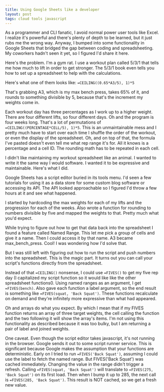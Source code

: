 ```yaml
---
title: Using Google Sheets like a developer
layout: post
tags: cloud tools javascript
---
```


As a programmer and CLI fanatic, I avoid normal power user tools like Excel.  I realize it's powerful and there's plenty of depth to be learned, but it just rubs me the wrong way.  Anyway, I bumped into some functionality in Google Sheets that bridged the gap between coding and spreadsheeting.  My coworkers hadn't seen it yet, so I figured I'd share it here.

Here's the problem.  I'm a gym rat.  I use a workout plan called 5/3/1 that tells me how much to lift in order to get stronger.  The 5/3/1 book even tells you how to set up a spreadsheet to help with the calculations.  

Here's what one of them looks like: `=CEILING((0.65*A3/5), 1)*5`

That's grabbing A3, which is my max bench press, takes 65% of it, and rounds to something divisible by 5, because that's the increment my weights come in.  

Each workout day has three percentages as I work up to a higher weight.  There are four different lifts, so four different days.  Oh and the program is four weeks long.  That's a lot of permutations of `=CEILING((PERCENTAGE*CELL/5), 1)*5`.  This is an unmaintainable mess and I pretty much have to start over each time I shuffle the order of the workout, or even the display of the spreadsheet.  Oh, and on top of that, the formula I've pasted doesn't even tell me what rep range it's for.  All it knows is a percentage and a cell ID.  The rounding math has to be repeated in each cell.

I didn't like maintaining my workout spreadsheet like an animal.  I wanted to write it the same way I would software.  I wanted it to be expressive and maintainable.  Here's what I did.

Google Sheets has a script editor buried in its tools menu.  I'd seen a few tutorials for using it as a data store for some custom blog software or accessing its API.  The API looked approachable so I figured I'd throw a few hours at it and see what happened.

I started by hardcoding the max weights for each of my lifts and the progression for each of the weeks.  Also wrote a function for rounding to numbers divisible by five and mapped the weights to that.  Pretty much what you'd expect.

While trying to figure out how to get that data back into the spreadsheet I found a feature called Named Range.  This let me pick a group of cells and give it a name.  Then I could access it by that name.  A3 became max\_bench\_press.  Cool!  I was wondering how I'd solve that.

But I was still left with figuring out how to run the script and push numbers into the spreadsheet.  This is the magic part.  It turns out you can call your script's functions directly from the spreadsheet.  

Instead of that `=CEILING()` nonsense, I could use `=FIVES()` to get my five rep day (I capitalized my script function so it would like like the other spreadsheet functions0.  Using named ranges as an argument, I get `=FIVES(bench)`.  Also gave each function a label argument, so the end result is something like `=FIVES(squat, 'Back Squat')`.  These functions recalculate on demand and they're infinitely more expressive than what had appeared.  

Oh and arrays do what you expect.  By which I mean that if my FIVES function returns an array of three target weights, the cell calling the function and the two following it will show the array's items.  I'm not using this functionality as described because it was too bulky, but I am returning a pair of label and joined weights.

One caveat.  Even though the script editor takes javascript, it's not running in the browser.  Google sends it out to some script runner service.  This is significant because Google makes the assumption that your functions are deterministic.  Early on I tried to run `=FIVES('Back Squat')`, assuming I could use the label to fetch the named range.  But FIVES('Back Squat') was cached immediately.  Changing the value in the range didn't trigger a refresh.  Calling `=FIVES(squat, 'Back Squat')` will translate to `=FIVES(275, 'Back Squat')` on its first load.  Then when I bump it up to 285, the next call is `=FIVES(285, 'Back Squat')`.  This result is NOT cached, so we get a fresh new value.  


